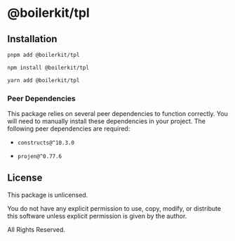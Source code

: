 <!-- ~~ Generated by projen. To modify, edit .projenrc.js and run "projen". -->

# @boilerkit/tpl

## Installation

```sh
pnpm add @boilerkit/tpl
```

```sh
npm install @boilerkit/tpl
```

```sh
yarn add @boilerkit/tpl
```

### Peer Dependencies

This package relies on several peer dependencies to function correctly. You will need to manually install these dependencies in your project. The following peer dependencies are required:

* `constructs@^10.3.0`

* `projen@^0.77.6`

## License

This package is unlicensed.

You do not have any explicit permission to use, copy, modify, or distribute this software unless explicit permission is given by the author.

All Rights Reserved.
